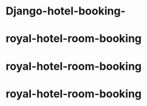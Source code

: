 # Django-hotel-booking-
# royal-hotel-room-booking
# royal-hotel-room-booking
# royal-hotel-room-booking
